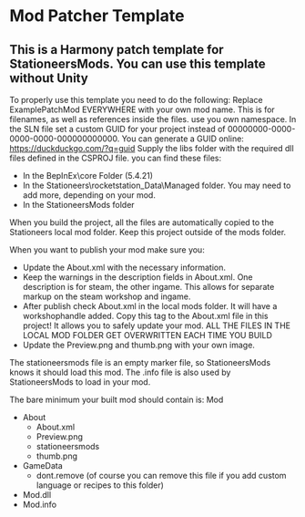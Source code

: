 ﻿# Mod Patcher Template

## This is a Harmony patch template for StationeersMods. You can use this template without Unity

To properly use this template you need to do the following:
Replace ExamplePatchMod EVERYWHERE with your own mod name. This is for filenames, as well as references inside the files. use you own namespace.
In the SLN file set a custom GUID for your project instead of 00000000-0000-0000-0000-000000000000. You can generate a GUID online: <https://duckduckgo.com/?q=guid>
Supply the libs folder with the required dll files defined in the CSPROJ file. you can find these files:

- In the BepInEx\core Folder (5.4.21)
- In the Stationeers\rocketstation_Data\Managed folder. You may need to add more, depending on your mod.
- In the StationeersMods folder

When you build the project, all the files are automatically copied to the Stationeers local mod folder.
Keep this project outside of the mods folder.

When you want to publish your mod make sure you:

- Update the About.xml with the necessary information.
- Keep the warnings in the description fields in About.xml. One description is for steam, the other ingame. This allows for separate markup on the steam workshop and ingame.
- After publish check About.xml in the local mods folder. It will have a workshophandle added. Copy this tag to the About.xml file in this project! It allows you to safely update your mod.
  ALL THE FILES IN THE LOCAL MOD FOLDER GET OVERWRITTEN EACH TIME YOU BUILD
- Update the Preview.png and thumb.png with your own image.

The stationeersmods file is an empty marker file, so StationeersMods knows it should load this mod.
The .info file is also used by StationeersMods to load in your mod.

The bare minimum your built mod should contain is:
Mod

- About
  - About.xml
  - Preview.png
  - stationeersmods
  - thumb.png
- GameData
  - dont.remove (of course you can remove this file if you add custom language or recipes to this folder)
- Mod.dll
- Mod.info
